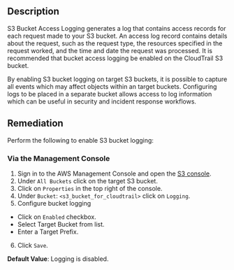 ## Description

S3 Bucket Access Logging generates a log that contains access records for each request made to your S3 bucket. An access log record contains details about the request, such as the request type, the resources specified in the request worked, and the time and date the request was processed. It is recommended that bucket access logging be enabled on the CloudTrail S3 bucket.

By enabling S3 bucket logging on target S3 buckets, it is possible to capture all events which may affect objects within an target buckets. Configuring logs to be placed in a separate bucket allows access to log information which can be useful in security and incident response workflows.

## Remediation

Perform the following to enable S3 bucket logging:

### Via the Management Console

1. Sign in to the AWS Management Console and open the [S3 console](https://console.aws.amazon.com/s3).
2. Under `All Buckets` click on the target S3 bucket.
3. Click on `Properties` in the top right of the console.
4. Under `Bucket`: `<s3_bucket_for_cloudtrail>` click on `Logging`.
5. Configure bucket logging
- Click on `Enabled` checkbox.
- Select Target Bucket from list.
- Enter a Target Prefix.
6. Click `Save`.

**Default Value**: Logging is disabled.
